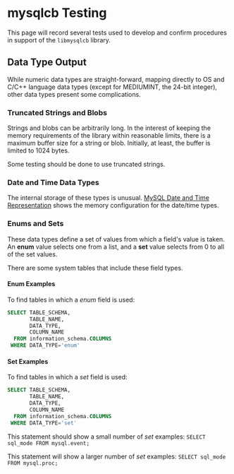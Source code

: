 # mysqlcb Testing

This page will record several tests used to develop and confirm
procedures in support of the `libmysqlcb` library.

## Data Type Output

While numeric data types are straight-forward, mapping directly
to OS and C/C++ language data types (except for MEDIUMINT, the
24-bit integer), other data types present some complications.

### Truncated Strings and Blobs

Strings and blobs can be arbitrarily long.  In the interest of
keeping the memory requirements of the library within reasonable
limits, there is a maximum buffer size for a string or blob. 
Initially, at least, the buffer is limited to 1024 bytes.

Some testing should be done to use truncated strings.

### Date and Time Data Types

The internal storage of these types is unusual.
[MySQL Date and Time Representation](https://dev.mysql.com/doc/internals/en/date-and-time-data-type-representation.html)
shows the memory configuration for the date/time types.

### Enums and Sets

These data types define a set of values from which a field's
value is taken.  An **enum** value selects one from a list, and
a **set** value selects from 0 to all of the set values.

There are some system tables that include these field types.

#### Enum Examples

To find tables in which a *enum* field is used:
~~~sql
SELECT TABLE_SCHEMA,
       TABLE_NAME,
       DATA_TYPE,
       COLUMN_NAME
  FROM information_schema.COLUMNS
 WHERE DATA_TYPE='enum'
~~~


#### Set Examples

To find tables in which a *set* field is used:
~~~sql
SELECT TABLE_SCHEMA,
       TABLE_NAME,
       DATA_TYPE,
       COLUMN_NAME
  FROM information_schema.COLUMNS
 WHERE DATA_TYPE='set'
~~~

This statement should show a small number of *set* examples:
`SELECT sql_mode FROM mysql.event;`

This statement will show a larger number of *set* examples:
`SELECT sql_mode FROM mysql.proc;`